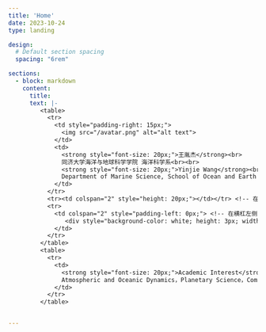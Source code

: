 ```yaml
---
title: 'Home'
date: 2023-10-24
type: landing

design:
  # Default section spacing
  spacing: "6rem"

sections:
  - block: markdown
    content:
      title: 
      text: |-
         <table>
           <tr>
             <td style="padding-right: 15px;">
               <img src="/avatar.png" alt="alt text">
             </td>
             <td>
               <strong style="font-size: 20px;">王胤杰</strong><br>
               同济大学海洋与地球科学学院 海洋科学系<br><br>
               <strong style="font-size: 20px;">Yinjie Wang</strong><br>
               Department of Marine Science, School of Ocean and Earth Sciences, Tongji University<br>
             </td>
           </tr>
           <tr><td colspan="2" style="height: 20px;"></td></tr> <!-- 在这里添加一个空行的效果 -->
           <tr>
             <td colspan="2" style="padding-left: 0px;"> <!-- 在横杠左侧添加空白 -->
                <div style="background-color: white; height: 3px; width: 80%;"></div> <!-- 控制横杠的宽度和背景色 -->
             </td>
           </tr>
         </table>
         <table>
           <tr>
             <td>
               <strong style="font-size: 20px;">Academic Interest</strong><br>
               Atmospheric and Oceanic Dynamics，Planetary Science，Complex System<br>
             </td>
           </tr>
         </table>


---
```

